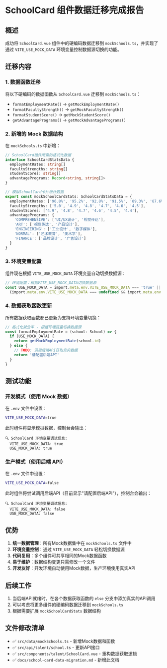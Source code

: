 # SchoolCard 组件数据迁移完成报告

## 概述

成功将 `SchoolCard.vue` 组件中的硬编码数据迁移到 `mockSchools.ts`，并实现了通过 `VITE_USE_MOCK_DATA` 环境变量控制数据源切换的功能。

## 迁移内容

### 1. 数据函数迁移

将以下硬编码的数据函数从 `SchoolCard.vue` 迁移到 `mockSchools.ts`：

- `formatEmploymentRate()` → `getMockEmploymentRate()`
- `formatFacultyStrength()` → `getMockFacultyStrength()`
- `formatStudentScore()` → `getMockStudentScore()`
- `getAdvantagePrograms()` → `getMockAdvantagePrograms()`

### 2. 新增的 Mock 数据结构

在 `mockSchools.ts` 中新增：

```typescript
// SchoolCard组件所需的格式化数据
interface SchoolCardStatsData {
  employmentRates: string[]
  facultyStrengths: string[]
  studentScores: string[]
  advantagePrograms: Record<string, string[]>
}

// 模拟SchoolCard卡片统计数据
export const mockSchoolCardStats: SchoolCardStatsData = {
  employmentRates: ['96.8%', '95.2%', '92.8%', '91.5%', '89.3%', '87.6%'],
  facultyStrengths: ['5.0', '4.9', '4.8', '4.7', '4.6', '4.5'],
  studentScores: ['4.9', '4.8', '4.7', '4.6', '4.5', '4.4'],
  advantagePrograms: {
    'COMPREHENSIVE': ['UI/UX设计', '视觉传达'],
    'ART': ['视觉传达', '产品设计'],
    'ENGINEERING': ['工业设计', '数字媒体'],
    'NORMAL': ['艺术教育', '美术学'],
    'FINANCE': ['品牌设计', '广告设计']
  }
}
```

### 3. 环境变量配置

组件现在根据 `VITE_USE_MOCK_DATA` 环境变量自动切换数据源：

```typescript
// 环境配置：根据VITE_USE_MOCK_DATA切换数据源
const USE_MOCK_DATA = import.meta.env.VITE_USE_MOCK_DATA === 'true' ||
  (import.meta.env.VITE_USE_MOCK_DATA === undefined && import.meta.env.DEV)
```

### 4. 数据获取函数更新

所有数据获取函数都已更新为支持环境变量切换：

```typescript
// 格式化就业率 - 根据环境变量切换数据源
const formatEmploymentRate = (school: School) => {
  if (USE_MOCK_DATA) {
    return getMockEmploymentRate(school.id)
  } else {
    // TODO: 调用后端API获取真实数据
    return '请配置后端API'
  }
}
```

## 测试功能

### 开发模式（使用 Mock 数据）

在 `.env` 文件中设置：
```bash
VITE_USE_MOCK_DATA=true
```

此时组件将显示模拟数据，控制台会输出：
```
🔍 SchoolCard 环境变量调试信息:
  VITE_USE_MOCK_DATA: true
  USE_MOCK_DATA: true
```

### 生产模式（使用后端 API）

在 `.env` 文件中设置：
```bash
VITE_USE_MOCK_DATA=false
```

此时组件将尝试调用后端API（目前显示"请配置后端API"），控制台会输出：
```
🔍 SchoolCard 环境变量调试信息:
  VITE_USE_MOCK_DATA: false
  USE_MOCK_DATA: false
```

## 优势

1. **统一数据管理**：所有Mock数据集中在 `mockSchools.ts` 文件中
2. **环境变量控制**：通过 `VITE_USE_MOCK_DATA` 轻松切换数据源
3. **代码复用**：多个组件可共享相同的Mock数据函数
4. **易于维护**：数据结构变更只需修改一个文件
5. **开发友好**：开发环境自动使用Mock数据，生产环境使用真实API

## 后续工作

1. 当后端API就绪时，在各个数据获取函数的 `else` 分支中添加真实的API调用
2. 可以考虑将更多组件的硬编码数据迁移到 `mockSchools.ts`
3. 根据需要扩展 `mockSchoolCardStats` 数据结构

## 文件修改清单

- ✅ `src/data/mockSchools.ts` - 新增Mock数据和函数
- ✅ `src/api/talent/school.ts` - 更新API接口
- ✅ `src/components/talent/SchoolCard.vue` - 重构数据获取逻辑
- ✅ `docs/school-card-data-migration.md` - 新增此文档
